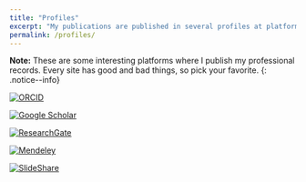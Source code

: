 ```yaml
---
title: "Profiles"
excerpt: "My publications are published in several profiles at platforms such as Orcid, Google Scholar, ResearchGate, etc"
permalink: /profiles/
---
```


**Note:** These are some interesting platforms where I publish my professional records. Every site has good and bad things, so pick your favorite.
{: .notice--info}

[![ORCID](https://orcid.org/sites/all/themes/orcidResponsiveNoto/img/orcid-logo.png)](https://orcid.org/0000-0003-2501-484X)

[![Google Scholar](https://upload.wikimedia.org/wikipedia/commons/thumb/a/a9/Google_Scholar_logo_2015.PNG/250px-Google_Scholar_logo_2015.PNG)](https://scholar.google.es/citations?user=sO9xAc8AAAAJ&hl=es)


[![ResearchGate](https://upload.wikimedia.org/wikipedia/commons/archive/a/aa/20110331173749%21ResearchGate_Logo.png)](https://www.researchgate.net/profile/Benito_Zaragozi)

[![Mendeley](https://static.mendeley.com/weblet-homepage/build/278/default/images/mendeley-logo-red.png)](https://www.mendeley.com/profiles/benito-zaragozi/)

[![SlideShare](http://public.slidesharecdn.com/b/images/logo/linkedin-ss/SS_Logo_Desktop_Black.png?ef34b4628a)](http://es.slideshare.net/BeniZaragoz)
